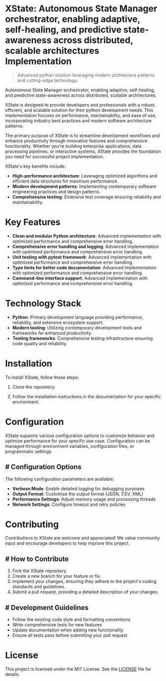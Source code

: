 <!-- fallback_XState_20251003195959_72590 -->

# XState: Autonomous State Manager orchestrator, enabling adaptive, self-healing, and predictive state-awareness across distributed, scalable architectures Implementation
> Advanced python solution leveraging modern architecture patterns and cutting-edge technology.

Autonomous State Manager orchestrator, enabling adaptive, self-healing, and predictive state-awareness across distributed, scalable architectures.

XState is designed to provide developers and professionals with a robust, efficient, and scalable solution for their python development needs. This implementation focuses on performance, maintainability, and ease of use, incorporating industry best practices and modern software architecture patterns.

The primary purpose of XState is to streamline development workflows and enhance productivity through innovative features and comprehensive functionality. Whether you're building enterprise applications, data processing pipelines, or interactive systems, XState provides the foundation you need for successful project implementation.

XState's key benefits include:

* **High-performance architecture**: Leveraging optimized algorithms and efficient data structures for maximum performance.
* **Modern development patterns**: Implementing contemporary software engineering practices and design patterns.
* **Comprehensive testing**: Extensive test coverage ensuring reliability and maintainability.

# Key Features

* **Clean and modular Python architecture**: Advanced implementation with optimized performance and comprehensive error handling.
* **Comprehensive error handling and logging**: Advanced implementation with optimized performance and comprehensive error handling.
* **Unit testing with pytest framework**: Advanced implementation with optimized performance and comprehensive error handling.
* **Type hints for better code documentation**: Advanced implementation with optimized performance and comprehensive error handling.
* **Command-line interface support**: Advanced implementation with optimized performance and comprehensive error handling.

# Technology Stack

* **Python**: Primary development language providing performance, reliability, and extensive ecosystem support.
* **Modern tooling**: Utilizing contemporary development tools and frameworks for enhanced productivity.
* **Testing frameworks**: Comprehensive testing infrastructure ensuring code quality and reliability.

# Installation

To install XState, follow these steps:

1. Clone the repository:


2. Follow the installation instructions in the documentation for your specific environment.

# Configuration

XState supports various configuration options to customize behavior and optimize performance for your specific use case. Configuration can be managed through environment variables, configuration files, or programmatic settings.

## # Configuration Options

The following configuration parameters are available:

* **Verbose Mode**: Enable detailed logging for debugging purposes
* **Output Format**: Customize the output format (JSON, CSV, XML)
* **Performance Settings**: Adjust memory usage and processing threads
* **Network Settings**: Configure timeout and retry policies

# Contributing

Contributions to XState are welcome and appreciated! We value community input and encourage developers to help improve this project.

## # How to Contribute

1. Fork the XState repository.
2. Create a new branch for your feature or fix.
3. Implement your changes, ensuring they adhere to the project's coding standards and guidelines.
4. Submit a pull request, providing a detailed description of your changes.

## # Development Guidelines

* Follow the existing code style and formatting conventions
* Write comprehensive tests for new features
* Update documentation when adding new functionality
* Ensure all tests pass before submitting your pull request

# License

This project is licensed under the MIT License. See the [LICENSE](https://github.com/Nurulika/XState/blob/main/LICENSE) file for details.
